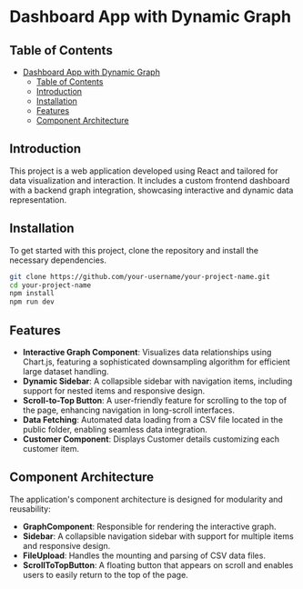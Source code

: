 # Dashboard App with Dynamic Graph 

## Table of Contents

- [Dashboard App with Dynamic Graph](#dashboard-app-with-dynamic-graph)
  - [Table of Contents](#table-of-contents)
  - [Introduction](#introduction)
  - [Installation](#installation)
  - [Features](#features)
  - [Component Architecture](#component-architecture)

## Introduction

This project is a web application developed using React and tailored for data visualization and interaction. It includes a custom frontend dashboard with a backend graph integration, showcasing interactive and dynamic data representation.

## Installation

To get started with this project, clone the repository and install the necessary dependencies.

```bash
git clone https://github.com/your-username/your-project-name.git
cd your-project-name
npm install
npm run dev
```


## Features

- **Interactive Graph Component**: Visualizes data relationships using Chart.js, featuring a sophisticated downsampling algorithm for efficient large dataset handling.
- **Dynamic Sidebar**: A collapsible sidebar with navigation items, including support for nested items and responsive design.
- **Scroll-to-Top Button**: A user-friendly feature for scrolling to the top of the page, enhancing navigation in long-scroll interfaces.
- **Data Fetching**: Automated data loading from a CSV file located in the public folder, enabling seamless data integration.
- **Customer Component**: Displays Customer details customizing each customer item.
## Component Architecture 

The application's component architecture is designed for modularity and reusability:

- **GraphComponent**: Responsible for rendering the interactive graph.
- **Sidebar**: A collapsible navigation sidebar with support for multiple items and responsive design.
- **FileUpload**: Handles the mounting and parsing of CSV data files.
- **ScrollToTopButton**: A floating button that appears on scroll and enables users to easily return to the top of the page.